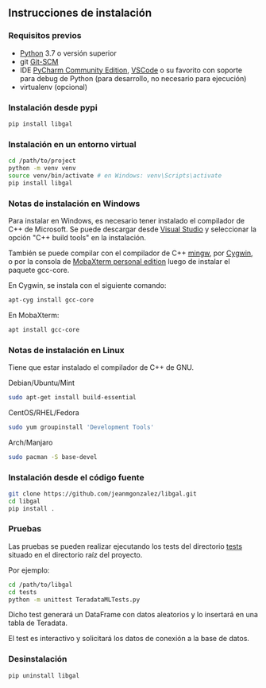 ## Instrucciones de instalación

### Requisitos previos

- [Python](https://www.python.org/downloads/) 3.7 o versión superior
- git [Git-SCM](https://git-scm.com/)
- IDE [PyCharm Community Edition](https://www.jetbrains.com/pycharm/download/), [VSCode](https://code.visualstudio.com/) o su favorito con soporte para debug de Python (para desarrollo, no necesario para ejecución) 
- virtualenv (opcional)

### Instalación desde pypi

```bash
pip install libgal
```

### Instalación en un entorno virtual
    
```bash
cd /path/to/project
python -m venv venv
source venv/bin/activate # en Windows: venv\Scripts\activate
pip install libgal
```

### Notas de instalación en Windows

Para instalar en Windows, es necesario tener instalado el compilador de C++ de Microsoft.
Se puede descargar desde [Visual Studio](https://visualstudio.microsoft.com/visual-cpp-build-tools/)
y seleccionar la opción "C++ build tools" en la instalación.

También se puede compilar con el compilador de C++ [mingw](http://mingw-w64.org), por [Cygwin](https://cygwin.com/), o por la consola de [MobaXterm personal edition](https://mobaxterm.mobatek.net/download.html) luego de instalar el paquete gcc-core.

En Cygwin, se instala con el siguiente comando:
```bash
apt-cyg install gcc-core
```

En MobaXterm:
```bash
apt install gcc-core
```

### Notas de instalación en Linux
Tiene que estar instalado el compilador de C++ de GNU.

Debian/Ubuntu/Mint
```bash
sudo apt-get install build-essential
```

CentOS/RHEL/Fedora
```bash
sudo yum groupinstall 'Development Tools'
```

Arch/Manjaro
```bash
sudo pacman -S base-devel
```

### Instalación desde el código fuente

```bash
git clone https://github.com/jeanmgonzalez/libgal.git
cd libgal
pip install .
```

### Pruebas

Las pruebas se pueden realizar ejecutando los tests del directorio [tests](../tests) situado en el directorio raíz del proyecto. 

Por ejemplo:
```bash
cd /path/to/libgal
cd tests
python -m unittest TeradataMLTests.py
```
Dicho test generará un DataFrame con datos aleatorios y lo insertará en una tabla de Teradata.

El test es interactivo y solicitará los datos de conexión a la base de datos.

### Desinstalación

```bash
pip uninstall libgal
```

